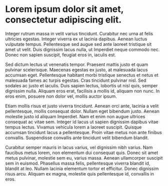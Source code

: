 # Lorem ipsum dolor sit amet, consectetur adipiscing elit.

Integer rutrum massa in velit varius tincidunt. Curabitur nec urna at felis ultricies egestas. Integer viverra ex ut lacinia dapibus. Aenean luctus vulputate tempus. Pellentesque sed augue sed ante laoreet tristique sit amet ut velit. Duis dignissim lacus nulla, ut Imperdiet neque commodo nec. Donec non sapien suscipit, feugiat eros in, iaculis est.

Sed dictum lectus ut venenatis tempor. Praesent mattis justo et quam pulvinar scelerisque. Maecenas egestas ex justo, at malesuada lacus accumsan eget. Pellentesque habitant morbi tristique senectus et netus et malesuada fames ac turpis egestas. Cras tincidunt pulvinar nisl. Sed sodales ac justo et iaculis. Duis sapien lectus, lobortis ut nisl quis, semper dignissim nulla. Aliquam eros erat, facilisis a mollis id, aliquam non nunc. In eros enim, posuere non dolor vel, mollis auctor ipsum.

Etiam mollis risus et justo viverra tincidunt. Aenean orci ante, lacinia a velit pellentesque, mollis consequat dolor. Nullam eget bibendum justo. Aenean molestie justo id aliquam Imperdiet. Nam et enim non augue ultrices consequat ac vitae sem. Integer id lacus ut sapien dignissim dapibus vitae tempus lectus. Vivamus vehicula lorem a laoreet suscipit. Quisque accumsan tincidunt lacus a pellentesque. Proin vitae metus non ante finibus convallis. Suspendisse convallis ante tincidunt velit bibendum blandit.

Curabitur semper mauris in lacus varius, vel dignissim nibh varius. Nam faucibus metus lorem, non elementum dui consequat quis. Donec sit amet metus pulvinar, molestie sem eu, varius massa. Aenean ullamcorper suscipit sem in euismod. Phasellus massa felis, pellentesque viverra blandit id, blandit at leo. Nullam lacinia elementum tortor et efficitur. Donec dignissim risus arcu. Aliquam ex magna, molestie quis pellentesque id, convallis in eros. 
